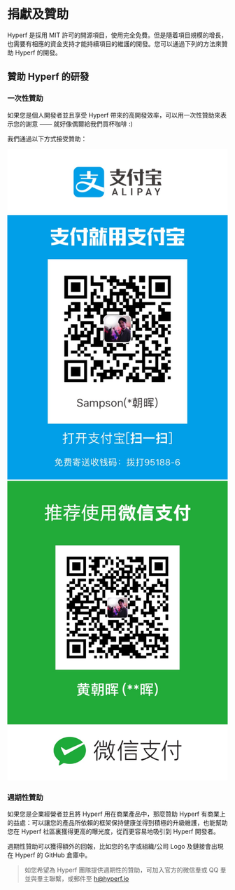 # 捐獻及贊助

Hyperf 是採用 MIT 許可的開源項目，使用完全免費。但是隨着項目規模的增長，也需要有相應的資金支持才能持續項目的維護的開發。您可以通過下列的方法來贊助 Hyperf 的開發。

## 贊助 Hyperf 的研發

### 一次性贊助

如果您是個人開發者並且享受 Hyperf 帶來的高開發效率，可以用一次性贊助來表示您的謝意 —— 就好像偶爾給我們買杯咖啡 :)

我們通過以下方式接受贊助：

![alipay](imgs/alipay.jpg ':size=375x562')
![wechat](imgs/wechatpay.jpg ':size=375x562')

### 週期性贊助

如果您是企業經營者並且將 Hyperf 用在商業產品中，那麼贊助 Hyperf 有商業上的益處：可以讓您的產品所依賴的框架保持健康並得到積極的升級維護，也能幫助您在 Hyperf 社區裏獲得更高的曝光度，從而更容易地吸引到 Hyperf 開發者。  

週期性贊助可以獲得額外的回報，比如您的名字或組織/公司 Logo 及鏈接會出現在 Hyperf 的 GitHub 倉庫中。

> 如您希望為 Hyperf 團隊提供週期性的贊助，可加入官方的微信羣或 QQ 羣並與羣主聯繫，或郵件至 h@hyperf.io
